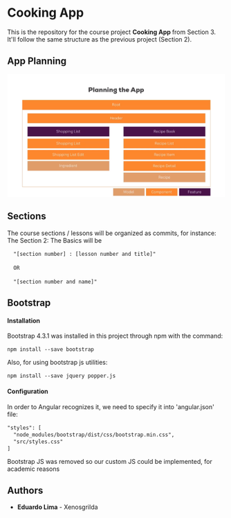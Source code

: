 # Cooking App

This is the repository for the course project <b> Cooking App </b> from Section 3. It'll follow
the same structure as the previous project (Section 2).

## App Planning
![App Diagram](./app-planning.png?raw=true "App Diagram")
## Sections

The course sections / lessons will be organized as commits, for instance:
The Section 2: The Basics will be
```
  "[section number] : [lesson number and title]"
  
  OR
  
  "[section number and name]"
```

## Bootstrap

#### Installation
Bootstrap 4.3.1 was installed in this project through npm with the command: 
```
npm install --save bootstrap
```

Also, for using bootstrap js utilities: 
```
npm install --save jquery popper.js
```
#### Configuration
In order
to Angular recognizes it, we need to specify it into 'angular.json' file:

```
"styles": [
  "node_modules/bootstrap/dist/css/bootstrap.min.css",
  "src/styles.css"
]
```

Bootstrap JS was removed so our custom JS could be implemented, for academic reasons

## Authors

* **Eduardo Lima** - Xenosgrilda
